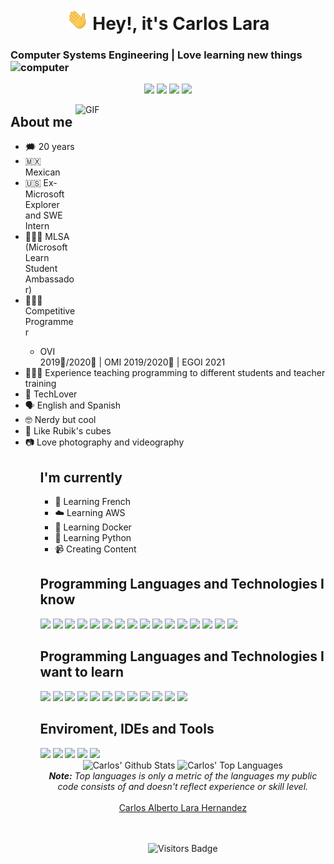 <h1 align="center"><img src="https://raw.githubusercontent.com/ABSphreak/ABSphreak/master/gifs/Hi.gif" width="35px"> Hey!, it's Carlos Lara </h1>
<h3 aling="center">Computer Systems Engineering | Love learning new things <img src="https://thumbs.gfycat.com/AcrobaticMatureGazelle.webp" alt="computer" width="35"> </h3>



<p align="center">
<a  href="https://mail.google.com/mail/u/0/?fs=1&tf=cm&source=mailto&to=3sslara@gmail.com"  target="_blank"><img  src="https://img.shields.io/badge/-Email-D02929?style=for-the-badge&logo=gmail&logoColor=white"></a>
<a  href="https://www.linkedin.com/in/kaarlarax/"  target="_blank"><img  src="https://img.shields.io/badge/-LinkedIn-D02929?style=for-the-badge&logo=linkedin&logoColor=white"></a>
<a  href="https://www.instagram.com/kaarlarax/"  target="_blank"><img  src="https://img.shields.io/badge/-Instagram-D02929?style=for-the-badge&logo=instagram&logoColor=white"></a>
<a  href="https://www.youtube.com/@KaarLarax"  target="_blank"><img  src="https://img.shields.io/badge/YouTube-D02929?style=for-the-badge&logo=youtube&logoColor=white"></a>
</p>

<img align="right" alt="GIF" src="maeva.gif" width="400" height="400" />

<h2>About me</h2>
<ul>
  <li>🗯️ 20 years</li> 
  <li>🇲🇽 Mexican</li>
  <li>🇺🇸 Ex-Microsoft Explorer and SWE Intern</li>
  <li>👩🏻‍🏫 MLSA (Microsoft Learn Student Ambassador)</li>
  <li>👩🏻‍💻 Competitive Programmer</li>
  <ul> 
    <li>OVI 2019🥈/2020🥇 | OMI 2019/2020🥉 | EGOI 2021</li>
  </ul>
  <li>👩🏻‍🏫 Experience teaching programming to different students and teacher training </li>
  <li>📱 TechLover</li>
  <li>🗣️ English and Spanish</li>
  <li>🤓 Nerdy but cool </li>
  <li>🧩 Like Rubik's cubes </li>
  <li>📷 Love photography and videography </li>
<ul>
  
<h2>I'm currently</h2>
<ul>
  <li>🥖 Learning French</li>
  <li>☁️ Learning AWS</li>
  <li>🐋 Learning Docker</li>
  <li>🐍 Learning Python</li>
  <li>📹 Creating Content </li>
</ul>
  
<h2>Programming Languages and Technologies I know</h2>

<a  href="#"><img  src="https://img.shields.io/badge/-C++-0D1117?style=rounded-square&logo=cplusplus&logoColor=D02929"></a>
<a  href="#"><img  src="https://img.shields.io/badge/-C Sharp-0D1117?style=rounded-square&logo=csharp&logoColor=D02929"></a>
<a  href="#"><img  src="https://img.shields.io/badge/-C-0D1117?style=rounded-square&logo=c&logoColor=D02929"></a>
<a  href="#"><img  src="https://img.shields.io/badge/-Java-0D1117?style=rounded-square&logo=java&logoColor=D02929"></a>
<a  href="#"><img  src="https://img.shields.io/badge/-Python-0D1117?style=rounded-square&logo=python&logoColor=D02929"></a>
<a  href="#"><img  src="https://img.shields.io/badge/-PHP-0D1117?style=rounded-square&logo=php&logoColor=D02929"></a>
<a  href="#"><img  src="https://img.shields.io/badge/.NET-%230D1117.svg?style=rounded-square&logo=.net&logoColor=D02929"></a>
<a  href="#"><img  src="https://img.shields.io/badge/Markdown-%230D1117.svg?style=rounded-square&logo=markdown&logoColor=D02929"></a>
<a  href="#"><img  src="https://img.shields.io/badge/-HTML5-0D1117?style=rounded-square&logo=html5&logoColor=D02929"></a>
<a  href="#"><img  src="https://img.shields.io/badge/-CSS3-0D1117?style=rounded-square&logo=css3&logoColor=D02929"></a>
<a  href="#"><img  src="https://img.shields.io/badge/Git-0D1117.svg?style=rounded-square&logo=git&logoColor=D02929"></a>
<a  href="#"><img  src="https://img.shields.io/badge/GitHub-0D1117.svg?style=rounded-square&logo=github&logoColor=D02929"></a>
<a  href="#"><img  src="https://img.shields.io/badge/Slack-0D1117.svg?style=rounded-square&logo=slack&logoColor=D02929"></a>
<a  href="#"><img  src="https://img.shields.io/badge/-Docker-0D1117?style=rounded-square&logo=docker&logoColor=D02929"></a>
<a  href="#"><img  src="https://img.shields.io/badge/Amazon%20AWS-0D1117?style=rounded-square&logo=amazon-aws&logoColor=D02929"></a>
  <a  href="#"><img  src="https://img.shields.io/badge/-Raspberry%20Pi-0D1117?style=rounded-square&logo=Raspberry-Pi&logoColor=D02929"></a>

  
<h2>Programming Languages and Technologies I want to learn</h2>
<a  href="#"><img  src="https://img.shields.io/badge/-JavaScript-0D1117?style=rounded-square&logo=javascript&logoColor=D02929"></a>
<a  href="#"><img  src="https://img.shields.io/badge/-TypeScript-0D1117?style=rounded-square&logo=typescript&logoColor=D02929"></a>
<a  href="#"><img  src="https://img.shields.io/badge/Node-0D1117.svg?style=rounded-square&logo=node.js&logoColor=D02929"></a>
<a  href="#"><img  src="https://img.shields.io/badge/React-0D1117.svg?style=rounded-square&logo=react&logoColor=D02929"></a>
<a  href="#"><img  src="https://img.shields.io/badge/Flutter-0D1117.svg?style=rounded-square&logo=flutter&logoColor=D02929"></a>
<a  href="#"><img  src="https://img.shields.io/badge/MySQL-0D1117.svg?style=rounded-square&logo=mysql&logoColor=D02929"></a>
<a  href="#"><img  src="https://img.shields.io/badge/Microsoft Azure-0D1117.svg?style=rounded-square&logo=microsoftazure&logoColor=D02929"></a>
<a  href="#"><img  src="https://img.shields.io/badge/Figma-0D1117.svg?style=rounded-square&logo=figma&logoColor=D02929"></a>
<a  href="#"><img  src="https://img.shields.io/badge/-Swift-0D1117?style=rounded-square&logo=swift&logoColor=D02929"></a>
<a  href="#"><img  src="https://img.shields.io/badge/-Go-0D1117?style=rounded-square&logo=go&logoColor=D02929"></a>
<a  href="#"><img  src="https://img.shields.io/badge/-Digital%20Ocean-0D1117?style=rounded-square&logo=digitalocean&logoColor=D02929"></a>
  <a  href="#"><img  src="https://img.shields.io/badge/-Kubernetes-0D1117?style=rounded-square&logo=kubernetes&logoColor=D02929"></a>

<h2>Enviroment, IDEs and Tools</h2>
<a  href="#"><img  src="https://img.shields.io/badge/VS-0D1117.svg?style=rounded-square&logo=visualstudiocode&logoColor=D02929"></a>
<a  href="#"><img  src="https://img.shields.io/badge/VSCode-0D1117.svg?style=rounded-square&logo=visualstudiocode&logoColor=D02929"></a>
<a  href="#"><img  src="https://img.shields.io/badge/IntelliJ IDEA-0D1117.svg?style=rounded-square&logo=intellijidea&logoColor=D02929"></a>
<a  href="#"><img  src="https://img.shields.io/badge/-Windows-0D1117?style=rounded-square&logo=windows&logoColor=D02929"></a>
<a  href="#"><img  src="https://img.shields.io/badge/-Linux-0D1117?style=rounded-square&logo=linux&logoColor=D02929"></a>

<br/>

  
  <div align="center">
<img  alt="Carlos' Github Stats"  src="https://github-readme-stats.vercel.app/api?username=MaeMazcort&show_icons=true&include_all_commits=true&count_private=true&theme=react&hide_border=true&bg_color=0D1117&title_color=D02929&icon_color=D02929"  height="180"/>
<img  alt="Carlos' Top Languages"  src="https://github-readme-stats.vercel.app/api/top-langs/?username=MaeMazcort&langs_count=10&layout=compact&theme=react&hide_border=true&bg_color=0D1117&title_color=D02929&icon_color=D02929"  height="180"/>
<br/>
<i><b>Note:</b> Top languages is only a metric of the languages my public code consists of and doesn't reflect experience or skill level.</i>
<br/>
<br/>
<div class="badge-base LI-profile-badge" data-locale="es_ES" data-size="medium" data-theme="dark" data-type="VERTICAL" data-vanity="Carlos-Lara" data-version="v1"><a class="badge-base__link LI-simple-link" href="https://www.linkedin.com/in/kaarlarax/es?trk=profile-badge">Carlos Alberto Lara Hernandez</a></div> 
<br/>        

</div>
<br/>
<p align="center">
<img src="https://komarev.com/ghpvc/?username=MaeMazcort&style=flat-square&color=D02929" alt="Visitors Badge"/>
</p>

